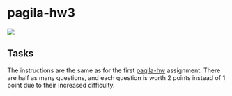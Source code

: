 # pagila-hw3
[![](https://github.com/pmukneam/pagila-hw3/workflows/tests/badge.svg)](https://github.com/pmukneam/pagila-hw3/actions?query=workflow%3Atests)

## Tasks

The instructions are the same as for the first [pagila-hw](https://github.com/mikeizbicki/pagila-hw) assignment.
There are half as many questions, and each question is worth 2 points instead of 1 point due to their increased difficulty.
